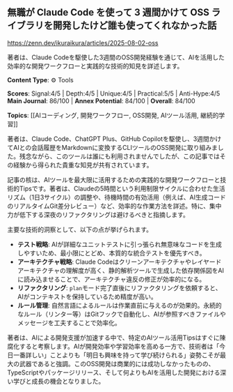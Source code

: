 ## 無職が Claude Code を使って 3 週間かけて OSS ライブラリを開発したけど誰も使ってくれなかった話

https://zenn.dev/ikuraikura/articles/2025-08-02-oss

著者は、Claude Codeを駆使した3週間のOSS開発経験を通じて、AIを活用した効率的な開発ワークフローと実践的な技術的知見を詳述します。

**Content Type**: ⚙️ Tools

**Scores**: Signal:4/5 | Depth:4/5 | Unique:4/5 | Practical:5/5 | Anti-Hype:4/5
**Main Journal**: 86/100 | **Annex Potential**: 84/100 | **Overall**: 84/100

**Topics**: [[AIコーディング, 開発ワークフロー, OSS開発, AIツール活用, 継続的学習]]

著者は、Claude Code、ChatGPT Plus、GitHub Copilotを駆使し、3週間かけてAIとの会話履歴をMarkdownに変換するCLIツールのOSS開発に取り組みました。残念ながら、このツールは誰にも利用されませんでしたが、この記事ではその経験から得られた貴重な知見が共有されています。

記事の核は、AIツールを最大限に活用するための実践的な開発ワークフローと技術的Tipsです。著者は、Claudeの5時間という利用制限サイクルに合わせた生活リズム（1日3サイクル）の調整や、待機時間の有効活用（例えば、AI生成コードのリアルタイムGit差分レビュー）など、効率的な作業方法を詳述。特に、集中力が低下する深夜のリファクタリングは避けるべきと指摘します。

主要な技術的洞察として、以下の点が挙げられます。
*   **テスト戦略**: AIが詳細なユニットテストに引っ張られ無意味なコードを生成しやすいため、最小限にとどめ、本質的な統合テストを優先すべき。
*   **アーキテクチャ戦略**: Claude Codeはクリーンアーキテクチャやレイヤードアーキテクチャの理解度が高く、静的解析ツールで生成した依存関係図をAIに読み込ませることで、アーキテクチャ違反の修正が効率的になる。
*   **リファクタリング**: `plan`モード完了直後にリファクタリングを依頼すると、AIがコンテキストを保持しているため精度が高い。
*   **ルール管理**: 自然言語によるルールは作業直前に与えるのが効果的。永続的なルール（リンター等）はGitフックで自動化し、AIが参照すべきファイルやメッセージを工夫することで効率化。

著者は、AIによる開発支援が加速する中で、特定のAIツール活用Tipsはすぐに陳腐化すると考察します。AIが開発効率や学習効率を高める一方で、技術者は「今日一番詳しい」ことよりも「明日も興味を持って学び続けられる」姿勢こそが最大の武器であると強調。このOSS開発は商業的には成功しなかったものの、TypeScriptやパッケージリリース、そして何よりもAIを活用した開発における深い学びと成長の機会となりました。